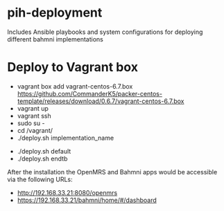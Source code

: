 # pih-deployment
Includes Ansible playbooks and system configurations for deploying different bahmni implementations

# Deploy to Vagrant box
* vagrant box add vagrant-centos-6.7.box https://github.com/CommanderK5/packer-centos-template/releases/download/0.6.7/vagrant-centos-6.7.box
* vagrant up
* vagrant ssh
* sudo su -
* cd /vagrant/
* ./deploy.sh implementation_name 
- ./deploy.sh default 
- ./deploy.sh endtb


After the installation the OpenMRS and Bahmni apps would be accessible via the following URLs:
* http://192.168.33.21:8080/openmrs
* https://192.168.33.21/bahmni/home/#/dashboard
